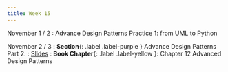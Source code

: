 ```yaml
---
title: Week 15
---
```


November 1 / 2
: Advance Design Patterns Practice 1: from UML to Python

November 2 / 3
: **Section**{: .label .label-purple } Advance Design Patterns Part 2.
    : [Slides]()
: **Book Chapter**{: .label .label-yellow }: Chapter 12 Advanced Design Patterns